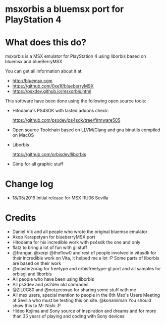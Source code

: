 msxorbis a bluemsx port for PlayStation 4
======================
 
 What does this do?
===================
 
  msxorbis is a MSX emulator for PlayStation 4 using liborbis based on bluemsx and blueBerryMSX
  
  You can get all information about it at:
  
  - http://bluemsx.com
  - https://github.com/0xe1f/blueberryMSX
  - https://psxdev.github.io/msxorbis.html
  
  This software have been done using the following open source tools:
 - Hitodama's PS4SDK with lasted addons check:
   
   https://github.com/psxdev/ps4sdk/tree/firmware505
   
 - Open source Toolchain based on LLVM/Clang and gnu binutils compiled on MacOS
 - Liborbis
 
   https://github.com/orbisdev/liborbis
   
 - Gimp for all graphic stuff


  Change log
===========================
 - 18/05/2019 Initial release for MSX RU06 Sevilla
 

  Credits
===========================
  
 - Daniel Vik and all people who wrote the original bluemsx emulator
 - Akop Karapetyan for blueberryMSX port
 - Hitodama for his incredible work with ps4sdk the one and only
 - flatz to bring a lot of fun with gl stuff
 - @frangar, @xerpi @theflow0 and rest of people involved in vitasdk for their incredible work on Vita, it helped me a lot :P
	Some parts of liborbis are based on their work
 - @masterzorag for freetype and orbisfreetype-gl port and all samples for orbisgl and liborbis
 - All people who have been using liborbis
 - All ps3dev and ps2dev old comrades
 - @ZiL0G80 and @notzecoxao for sharing some stuff with me
 - All msx users, special mention to people in the 6th Msx's Users Meeting at Sevilla who must be testing this on site. @konamiman You should show this to Mr Nishi :P
 - Hideo Kojima and Sony source of inspiration and dreams and for more than 35 years of playing and coding with Sony devices
  
  
 